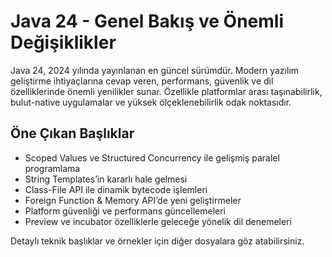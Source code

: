# Java 24 - Genel Bakış ve Önemli Değişiklikler

Java 24, 2024 yılında yayınlanan en güncel sürümdür. Modern yazılım geliştirme ihtiyaçlarına cevap veren, performans, güvenlik ve dil özelliklerinde önemli yenilikler sunar. Özellikle platformlar arası taşınabilirlik, bulut-native uygulamalar ve yüksek ölçeklenebilirlik odak noktasıdır.

## Öne Çıkan Başlıklar

- Scoped Values ve Structured Concurrency ile gelişmiş paralel programlama
- String Templates’in kararlı hale gelmesi
- Class-File API ile dinamik bytecode işlemleri
- Foreign Function & Memory API’de yeni geliştirmeler
- Platform güvenliği ve performans güncellemeleri
- Preview ve incubator özelliklerle geleceğe yönelik dil denemeleri

Detaylı teknik başlıklar ve örnekler için diğer dosyalara göz atabilirsiniz.
